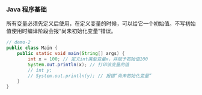 
### Java 程序基础

所有变量必须先定义后使用，在定义变量的时候，可以给它一个初始值。不写初始值使用时编译阶段会报“尚未初始化变量”错误。

```java
// demo-2
public class Main {
    public static void main(String[] args) {
        int x = 100; // 定义int类型变量x，并赋予初始值100
        System.out.println(x); // 打印该变量的值
        // int y;
        // System.out.println(y); // 报错“尚未初始化变量”
    }
}
```
